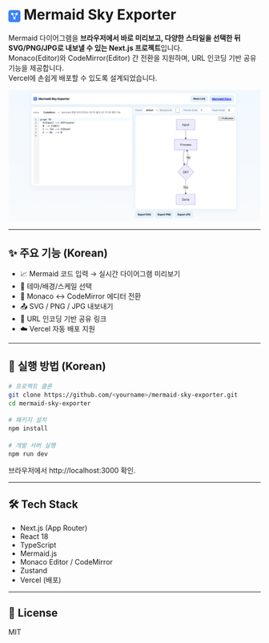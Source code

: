 # <img src="/public/favicon.svg" alt="Mermaid Sky Exporter" width="24" height="24" style="vertical-align: middle;" /> Mermaid Sky Exporter

Mermaid 다이어그램을 **브라우저에서 바로 미리보고, 다양한 스타일을 선택한 뒤 SVG/PNG/JPG로 내보낼 수 있는 Next.js 프로젝트**입니다.  
Monaco(Editor)와 CodeMirror(Editor) 간 전환을 지원하며, URL 인코딩 기반 공유 기능을 제공합니다.  
Vercel에 손쉽게 배포할 수 있도록 설계되었습니다.

<img src="/public/homepage.png" alt="Mermaid Sky Exporter Homepage" />

---

## ✨ 주요 기능 (Korean)

- 📈 Mermaid 코드 입력 → 실시간 다이어그램 미리보기
- 🎨 테마/배경/스케일 선택
- 📝 Monaco ↔ CodeMirror 에디터 전환
- 📤 SVG / PNG / JPG 내보내기
- 🔗 URL 인코딩 기반 공유 링크
- ☁️ Vercel 자동 배포 지원

---

## 🚀 실행 방법 (Korean)

```bash
# 프로젝트 클론
git clone https://github.com/<yourname>/mermaid-sky-exporter.git
cd mermaid-sky-exporter

# 패키지 설치
npm install

# 개발 서버 실행
npm run dev
```

브라우저에서 http://localhost:3000 확인.

---

## 🛠 Tech Stack

- Next.js (App Router)
- React 18
- TypeScript
- Mermaid.js
- Monaco Editor / CodeMirror
- Zustand
- Vercel (배포)

---

## 📄 License

MIT
